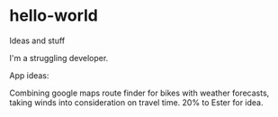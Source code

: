 # hello-world
Ideas and stuff

I'm a struggling developer.

App ideas:

Combining google maps route finder for bikes with weather forecasts, taking winds into consideration on travel time. 20% to Ester for idea.

